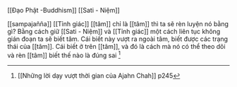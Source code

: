 [[Đạo Phật -Buddhism]]
[[Sati - Niệm]]

[[sampajañña]] [[Tỉnh giác]] [[tâm]] chỉ là [[tâm]] thì ta sẽ rèn luyện nó bằng gì? Bằng cách giữ [[Sati - Niệm]] và [[Tỉnh giác]] một cách liên tục không gián đoạn ta sẽ biết tâm. Cái biết này vượt ra ngoài tâm, biết được các trạng thái của [[tâm]]. Cái biết ở trên [[tâm]], và đó là cách mà nó có thể theo dõi và rèn [[tâm]] biết thế nào là đúng sai   [^1]
[^1]: [[Những lời dạy vượt thời gian của Ajahn Chah]] p245